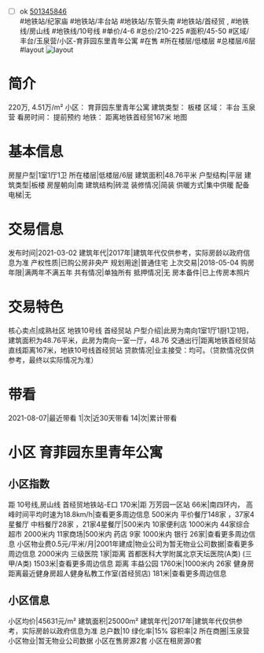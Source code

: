 - [ ] ok [501345846](https://bj.5i5j.com/ershoufang/501345846.html)  
 #地铁站/纪家庙 #地铁站/丰台站 #地铁站/东管头南 #地铁站/首经贸 ,  #地铁线/房山线 #地铁线/10号线
#单价/4-6 #总价/210-225 #面积/45-50   #区域/丰台/玉泉营/小区-育菲园东里青年公寓 #在售 #所在楼层/低楼层 #总楼层/6层 #layout 
![layout](http://image2a.5i5j.com/bdir/layout/4430a609e6c3482fa581252a089654aa.jpg_P5.jpg) 
# 简介 
 220万,  4.51万/m² 
小区： 育菲园东里青年公寓
建筑类型： 板楼
区域： 丰台 玉泉营
看房时间： 提前预约
地铁： 距离地铁首经贸167米 地图
# 基本信息 
 房屋户型|1室1厅1卫
所在楼层|低楼层/6层
建筑面积|48.76平米
户型结构|平层
建筑类型|板楼
房屋朝向|南
建筑结构|砖混
装修情况|简装
供暖方式|集中供暖
配备电梯|无
# 交易信息 
 发布时间|2021-03-02
建筑年代|2017年|建筑年代仅供参考，实际房龄以政府信息为准
产权性质|已购公房非央产
规划用途|普通住宅
上次交易|2018-05-04
购房年限|满两年不满五年
共有情况|单独所有
抵押情况|无
房本备件|已上传房本照片
# 交易特色 
 核心卖点|成熟社区 地铁10号线 首经贸站
户型介绍|此房为南向1室1厅1厨1卫1阳，建筑面积为48.76平米，此房为南向一室一厅，48.76
交通出行|距离地铁首经贸站直线距离167米，地铁10号线首经贸站
贷款情况|业主接受：均可。（贷款情况仅供参考，最终以实际情况为准）
# 带看 
 2021-08-07|最近带看	 1|次|近30天带看	 14|次|累计带看
# 小区 育菲园东里青年公寓
## 小区指数 
 距 10号线,房山线 首经贸地铁站-E口 170米|距 万芳园一区站 66米|南四环内， 高峰时间平均时速为18.8km/h|查看更多周边信息
500米内 平价餐厅148家 ，37家4星餐厅
中档餐厅28家 ，21家4星餐厅|500米内 10家便利店
1000米内 44家综合超市
2000米内 11家商场|500米内 药店 9家
1000米内 银行 26家|查看更多周边信息
小区物业费0.5元/平米/月|2001年建成|物业公司为暂无物业公司数据|查看更多周边信息
2000米内 三级医院 1家|距离 首都医科大学附属北京天坛医院(A类) (三甲/A类) 1503米|查看更多周边信息
距离 丰益公园 1760米|1000米内 26家 健身房
距离最近健身房超人健身私教工作室(首经贸店) 181米|查看更多周边信息
## 小区信息 
 小区均价|45631元/m²
建筑面积|25000m²
建筑年代|2017年|建筑年代仅供参考，实际房龄以政府信息为准
总户数|10
绿化率|15%
容积率|2
所在商圈|玉泉营
小区物业|暂无物业公司数据
小区在售房源2套
小区在租房源0套
